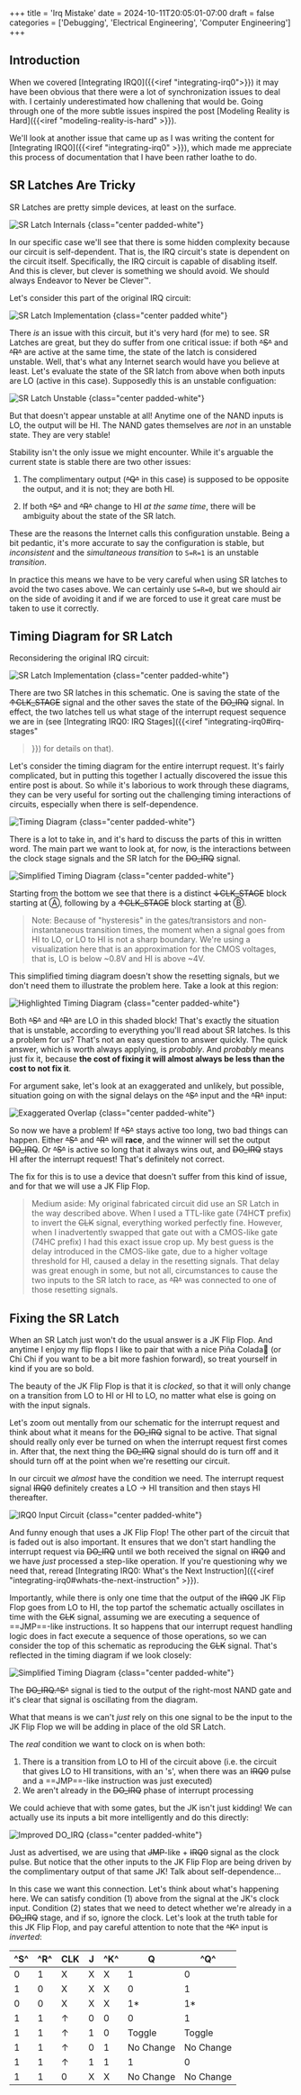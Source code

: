 +++
title = 'Irq Mistake'
date = 2024-10-11T20:05:01-07:00
draft = false
categories = ['Debugging', 'Electrical Engineering', 'Computer Engineering']
+++

## Introduction

When we covered [Integrating IRQ0]({{<iref "integrating-irq0">}}) it
may have been obvious that there were a lot of synchronization issues
to deal with. I certainly underestimated how challening that would
be. Going through one of the more subtle issues inspired the post
[Modeling Reality is Hard]({{<iref "modeling-reality-is-hard" >}}).

We'll look at another issue that came up as I was writing the content
for [Integrating IRQ0]({{<iref "integrating-irq0" >}}), which made me
appreciate this process of documentation that I have been rather
loathe to do.

## SR Latches Are Tricky

SR Latches are pretty simple devices, at least on the surface.

![SR Latch Internals](img/irq-mistake/2x/sr-latch-internals@2x.png)
{class="center padded-white"}

In our specific case we'll see that there is some hidden complexity
because our circuit is self-dependent. That is, the IRQ circuit's
state is dependent on the circuit itself. Specifically, the IRQ
circuit is capable of disabling itself. And this is clever, but clever
is something we should avoid. We should always Endeavor to Never be
Clever™.

Let's consider this part of the original IRQ circuit:

![SR Latch Implementation](img/irq-mistake/2x/sr-latch@2x.png)
{class="center padded white"}

There *is* an issue with this circuit, but it's very hard (for me) to
see. SR Latches are great, but they do suffer from one critical issue:
if both ~~^S^~~ and ~~^R^~~ are active at the same time, the state of
the latch is considered unstable. Well, that's what any Internet
search would have you believe at least. Let's evaluate the state of
the SR latch from above when both inputs are LO (active in this
case). Supposedly this is an unstable configuation:

![SR Latch Unstable](img/irq-mistake/2x/sr-latch-unstable@2x.png)
{class="center padded-white"}

But that doesn't appear unstable at all! Anytime one of the NAND
inputs is LO, the output will be HI. The NAND gates themselves are
*not* in an unstable state. They are very stable!

Stability isn't the only issue we might encounter. While it's arguable
the current state is stable there are two other issues:

1. The complimentary output (~~^Q^~~ in this case) is supposed to be
opposite the output, and it is not; they are both HI.

2. If both ~~^S^~~ and ~~^R^~~ change to HI *at the same time*, there
will be ambiguity about the state of the SR latch.

These are the reasons the Internet calls this configuration
unstable. Being a bit pedantic, it's more accurate to say the
configuration is stable, but *inconsistent* and the *simultaneous
transition* to `S=R=1` is an unstable *transition*.

In practice this means we have to be very careful when using SR
latches to avoid the two cases above. We can certainly use `S=R=0`,
but we should air on the side of avoiding it and if we are forced to
use it great care must be taken to use it correctly.

## Timing Diagram for SR Latch

Reconsidering the original IRQ circuit:

![SR Latch Implementation](img/irq-mistake/2x/sr-latch@2x.png)
{class="center padded-white"}

There are two SR latches in this schematic. One is saving the state of
the ~~↑CLK_STAGE~~ signal and the other saves the state of the
~~DO_IRQ~~ signal. In effect, the two latches tell us what stage of
the interrupt request sequence we are in (see
[Integrating IRQ0: IRQ Stages]({{<iref "integrating-irq0#irq-stages"
>}}) for details on that).

Let's consider the timing diagram for the entire interrupt
request. It's fairly complicated, but in putting this together I
actually discovered the issue this entire post is about. So while it's
laborious to work through these diagrams, they can be very useful for
sorting out the challenging timing interactions of circuits,
especially when there is self-dependence.

![Timing Diagram](img/irq-mistake/2x/timing-diagram-1@2x.png)
{class="center padded-white"}

There is a lot to take in, and it's hard to discuss the parts of this
in written word. The main part we want to look at, for now, is the
interactions between the clock stage signals and the SR latch for the
~~DO_IRQ~~ signal.

![Simplified Timing Diagram](img/irq-mistake/2x/timing-diagram-simple@2x.png)
{class="center padded-white"}

Starting from the bottom we see that there is a distinct
~~↓CLK_STAGE~~ block starting at Ⓐ, following by a ~~↑CLK_STAGE~~
block starting at Ⓑ.

> Note: Because of "hysteresis" in the gates/transistors and
  non-instantaneous transition times, the moment when a signal goes
  from HI to LO, or LO to HI is not a sharp boundary. We're using a
  visualization here that is an approximation for the CMOS voltages,
  that is, LO is below ~0.8V and HI is above ~4V.

This simplified timing diagram doesn't show the resetting signals, but
we don't need them to illustrate the problem here. Take a look at this
region:

![Highlighted Timing Diagram](img/irq-mistake/2x/timing-diagram-overlap@2x.png)
{class="center padded-white"}

Both ~~^S^~~ and ~~^R^~~ are LO in this shaded block! That's exactly
the situation that is unstable, according to everything you'll read
about SR latches. Is this a problem for us? That's not an easy
question to answer quickly. The quick answer, which is worth always
applying, is *probably*. And *probably* means just fix it, because
**the cost of fixing it will almost always be less than the cost to not
fix it**.

For argument sake, let's look at an exaggerated and unlikely, but
possible, situation going on with the signal delays on the ~~^S^~~
input and the ~~^R^~~ input:

![Exaggerated Overlap](img/irq-mistake/2x/timing-diagram-exaggerated@2x.png)
{class="center padded-white"}

So now we have a problem! If ~~^S^~~ stays active too long, two bad
things can happen. Either ~~^S^~~ and ~~^R^~~ will **race**, and the
winner will set the output ~~DO_IRQ~~. Or ~~^S^~~ is active so long
that it always wins out, and ~~DO_IRQ~~ stays HI after the interrupt
request! That's definitely not correct.

The fix for this is to use a device that doesn't suffer from this kind
of issue, and for that we will use a JK Flip Flop.

> Medium aside: My original fabricated circuit did use an SR Latch in
  the way described above. When I used a TTL-like gate (74HC**T**
  prefix) to invert the ~~CLK~~ signal, everything worked perfectly
  fine. However, when I inadvertently swapped that gate out with a
  CMOS-like gate (74HC prefix) I had this exact issue crop up. My best
  guess is the delay introduced in the CMOS-like gate, due to a higher
  voltage threshold for HI, caused a delay in the resetting
  signals. That delay was great enough in some, but not all,
  circumstances to cause the two inputs to the SR latch to race, as
  ~~^R^~~ was connected to one of those resetting signals.

## Fixing the SR Latch

When an SR Latch just won't do the usual answer is a JK Flip Flop. And
anytime I enjoy my flip flops I like to pair that with a nice Piña
Colada🍹 (or Chi Chi if you want to be a bit more fashion forward), so
treat yourself in kind if you are so bold.

The beauty of the JK Flip Flop is that it is *clocked*, so that it
will only change on a transition from LO to HI or HI to LO, no matter
what else is going on with the input signals.

Let's zoom out mentally from our schematic for the interrupt request
and think about what it means for the ~~DO_IRQ~~ signal to be
active. That signal should really only ever be turned on when the
interrupt request first comes in. After that, the next thing the
~~DO_IRQ~~ signal should do is turn off and it should turn off at the
point when we're resetting our circuit.

In our circuit we _almost_ have the condition we need. The interrupt
request signal ~~IRQ0~~ definitely creates a LO -> HI
transition and then stays HI thereafter.

![IRQ0 Input Circuit](img/irq-mistake/2x/irq0-input-circuit@2x.png)
{class="center padded-white"}

And funny enough that uses a JK Flip Flop! The other part of the
circuit that is faded out is also important. It ensures that we don't
start handling the interrupt request via ~~DO_IRQ~~ until we both
received the signal on ~~IRQ0~~ and we have _just_ processed a
step-like operation. If you're questioning why we need that, reread
[Integrating IRQ0: What's the Next Instruction]({{<iref
"integrating-irq0#whats-the-next-instruction" >}}).

Importantly, while there is only one time that the output of the
~~IRQ0~~ JK Flip Flop goes from LO to HI, the top partof the schematic
actually oscillates in time with the ~~CLK~~ signal, assuming we are
executing a sequence of ==JMP==-like instructions. It so happens that
our interrupt request handling logic does in fact execute a sequence
of those operations, so we can consider the top of this schematic as
reproducing the ~~CLK~~ signal. That's reflected in the timing diagram
if we look closely:

![Simplified Timing Diagram](img/irq-mistake/2x/timing-diagram-simple@2x.png)
{class="center padded-white"}

The ~~DO_IRQ.^S^~~ signal is tied to the output of the right-most NAND
gate and it's clear that signal is oscillating from the diagram.

What that means is we can't _just_ rely on this one signal to be the
input to the JK Flip Flop we will be adding in place of the old SR
Latch.

The _real_ condition we want to clock on is when both:

1. There is a transition from LO to HI of the circuit above (i.e. the circuit that gives LO to HI transitions, with an 's', when there was an ~~IRQ0~~ pulse and a ==JMP==-like instruction was just executed)
2. We aren't already in the ~~DO_IRQ~~ phase of interrupt processing

We could achieve that with some gates, but the JK isn't just kidding!
We can actually use its inputs a bit more intelligently and do this
directly:

![Improved DO_IRQ](img/irq-mistake/2x/improved-do-irq@2x.png)
{class="center padded-white"}

Just as advertised, we are using that ~~JMP~~-like + ~~IRQ0~~ signal
as the clock pulse. But notice that the other inputs to the JK Flip
Flop are being driven by the complimentary output of that same JK!
Talk about self-dependence...

In this case we want this connection. Let's think about what's
happening here. We can satisfy condition (1) above from the signal at
the JK's clock input. Condition (2) states that we need to detect
whether we're already in a ~~DO_IRQ~~ stage, and if so, ignore the
clock. Let's look at the truth table for this JK Flip Flop, and pay
careful attention to note that the ~~^K^~~ input is *inverted*:

| ^S^ | ^R^ | CLK | J | ^K^ | Q         | ^Q^       |
|-----|-----|-----|---|-----|-----------|-----------|
| 0   | 1   | X   | X | X   | 1         | 0         |
| 1   | 0   | X   | X | X   | 0         | 1         |
| 0   | 0   | X   | X | X   | 1*        | 1*        |
| 1   | 1   | ↑   | 0 | 0   | 0         | 1         |
| 1   | 1   | ↑   | 1 | 0   | Toggle    | Toggle    |
| 1   | 1   | ↑   | 0 | 1   | No Change | No Change |
| 1   | 1   | ↑   | 1 | 1   | 1         | 0         |
| 1   | 1   | 0   | X | X   | No Change | No Change |
